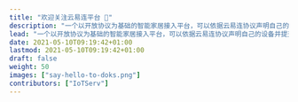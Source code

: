 ```yaml
---
title: "欢迎关注云易连平台 👋"
description: "一个以开放协议为基础的智能家居接入平台，可以依据云易连协议声明自己的设备并提交对应的插件到云易连，云易连将帮您打通硬件发现和到用户的交互"
lead: "一个以开放协议为基础的智能家居接入平台，可以依据云易连协议声明自己的设备并提交对应的插件到云易连，云易连将帮您打通硬件发现和到用户的交互"
date: 2021-05-10T09:19:42+01:00
lastmod: 2021-05-10T09:19:42+01:00
draft: false
weight: 50
images: ["say-hello-to-doks.png"]
contributors: ["IoTServ"]
---
```


